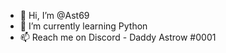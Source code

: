 - 👋 Hi, I’m @Ast69
- 🌱 I’m currently learning Python
- 📫 Reach me on Discord - Daddy Astrow #0001 

<!---
Ast69/Ast69 is a ✨ special ✨ repository because its `README.md` (this file) appears on your GitHub profile.
You can click the Preview link to take a look at your changes.
--->

